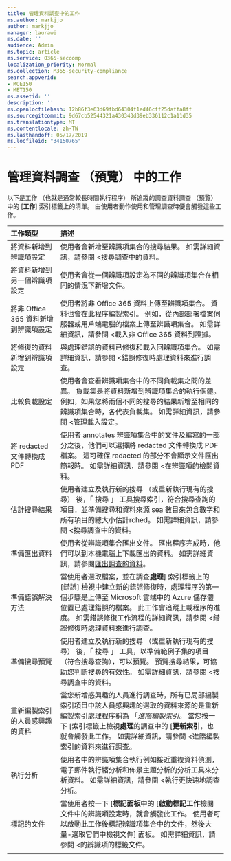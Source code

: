 ```yaml
---
title: 管理資料調查中的工作
ms.author: markjjo
author: markjjo
manager: laurawi
ms.date: ''
audience: Admin
ms.topic: article
ms.service: O365-seccomp
localization_priority: Normal
ms.collection: M365-security-compliance
search.appverid:
- MOE150
- MET150
ms.assetid: ''
description: ''
ms.openlocfilehash: 12b86f3e63d69fbd64304f1ed46cff25daffa8ff
ms.sourcegitcommit: 9d67cb52544321a430343d39eb336112c1a11d35
ms.translationtype: MT
ms.contentlocale: zh-TW
ms.lasthandoff: 05/17/2019
ms.locfileid: "34150765"
---
```

# <a name="manage-jobs-in-data-investigations-preview"></a>管理資料調查 （預覽） 中的工作

以下是工作 （也就是通常較長時間執行程序） 所追蹤的調查資料調查 （預覽） 中的 [**工作**] 索引標籤上的清單。 由使用者動作使用和管理調查時便會觸發這些工作。

| 工作類型            | 描述     |
| :----------------- | :----------     |
|將資料新增到辨識項設定 | 使用者會新增至辨識項集合的搜尋結果。  如需詳細資訊，請參閱 <<c0>搜尋調查中的資料。 |
|將資料新增到另一個辨識項設定 | 使用者會從一個辨識項設定為不同的辨識項集合在相同的情況下新增文件。|
|將非 Office 365 資料新增到辨識項設定 | 使用者將非 Office 365 資料上傳至辨識項集合。 資料也會在此程序編製索引。 例如，從內部部署檔案伺服器或用戶端電腦的檔案上傳至辨識項集合。 如需詳細資訊，請參閱 <<c0>載入非 Office 365 資料到證據。| 
|將修復的資料新增到辨識項設定 | 與處理錯誤的資料已修復和載入回辨識項集合。 如需詳細資訊，請參閱 <<c0>錯誤修復時處理資料來進行調查。 | 
|比較負載設定 | 使用者會查看辨識項集合中的不同負載集之間的差異。 負載集是將資料新增到辨識項集合的執行個體。 例如，如果您將兩個不同的搜尋的結果新增至相同的辨識項集合時，各代表負載集。 如需詳細資訊，請參閱 <<c0>管理載入設定。 |
|將 redacted 文件轉換成 PDF|使用者 annotates 辨識項集合中的文件及編寫的一部分之後，他們可以選擇將 redacted 文件轉換成 PDF 檔案。 這可確保 redacted 的部分不會顯示文件匯出簡報時。 如需詳細資訊，請參閱 <<c0>在辨識項的檢閱資料。 |
|估計搜尋結果 | 使用者建立及執行新的搜尋 （或重新執行現有的搜尋） 後，「 搜尋 」 工具搜尋索引，符合搜尋查詢的項目，並準備搜尋和資料來源 sea 數目來包含數字和所有項目的總大小估計rched。  如需詳細資訊，請參閱 <<c0>搜尋調查中的資料。 | 
|準備匯出資料 | 使用者從辨識項集合匯出文件。 匯出程序完成時，他們可以到本機電腦上下載匯出的資料。 如需詳細資訊，請參閱[匯出調查的資料](export-data.md)。 | 
|準備錯誤解決方法 |當使用者選取檔案，並在調查**處理**] 索引標籤上的 [錯誤] 檢視中建立新的錯誤修復時，處理程序的第一個步驟是上傳至 Microsoft 雲端中的 Azure 儲存體位置已處理錯誤的檔案。 此工作會追蹤上載程序的進度。 如需錯誤修復工作流程的詳細資訊，請參閱 <<c0>錯誤修復時處理資料來進行調查。| 
|準備搜尋預覽 | 使用者建立及執行新的搜尋 （或重新執行現有的搜尋） 後，「 搜尋 」 工具，以準備範例子集的項目 （符合搜尋查詢），可以預覽。 預覽搜尋結果，可協助您判斷搜尋的有效性。  如需詳細資訊，請參閱 <<c0>搜尋調查中的資料。 | 
|重新編製索引的人員感興趣的資料 | 當您新增感興趣的人員進行調查時，所有已局部編製索引項目中該人員感興趣的選取的資料來源的是重新編製索引處理程序稱為 「*進階編製索引*。 當您按一下 [索引標籤上檢視**處理**的調查中的 [**更新索引**，也就會觸發此工作。 如需詳細資訊，請參閱 <<c0>進階編製索引的資料來進行調查。
|執行分析 | 使用者中的辨識項集合執行例如接近重複資料偵測，電子郵件執行緒分析和佈景主題分析的分析工具來分析資料。 如需詳細資訊，請參閱 <<c0>執行更快速地調查分析。 | 
|標記的文件 | 當使用者按一下 [**標記面板**中的 [**啟動標記工作**檢閱文件中的辨識項設定時，就會觸發此工作。 使用者可以啟動此工作後標記辨識項集合中的文件，然後大量-選取它們中檢視文件] 面板。 如需詳細資訊，請參閱 <<c0>的辨識項的標籤文件。 | 
|||
